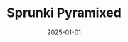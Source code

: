 ---
title: Sprunki Pyramixed
slug: sprunki-pyramixed
gameUrl: https://www.cocrea.world/@Pyramix/SprunkiPyramixed
ogImage: /images/sprunki-pyramixed.jpg
date: 2025-01-01
position: 4
videosUrl:
    - url: https://www.youtube.com/embed/nbJgYvInekA?si=W0Am0rWM_dMKyMhB
    - url: https://www.youtube.com/embed/f4efIT4rIBY?si=31UqEDpiR9gCUeY9
---